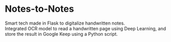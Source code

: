 # Notes-to-Notes
Smart tech made in Flask to digitalize handwritten notes.  
Integrated OCR model to read a handwritten page using Deep Learning, and store the result in Google Keep using a Python script.
